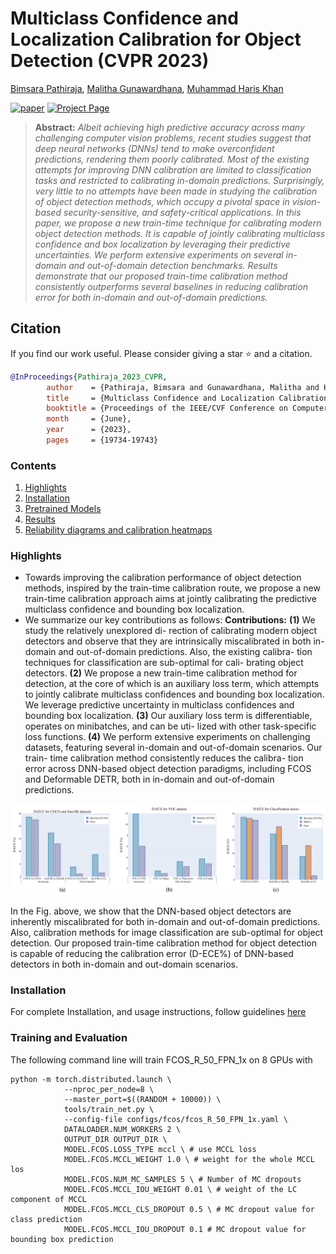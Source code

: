 # Multiclass Confidence and Localization Calibration for Object Detection (CVPR 2023)
[Bimsara Pathiraja](https://scholar.google.es/citations?hl=en&user=7ViSGnIAAAAJ), [Malitha Gunawardhana](https://scholar.google.com/citations?user=tsvNezcAAAAJ&hl=en), [Muhammad Haris Khan](https://scholar.google.com/citations?user=ZgERfFwAAAAJ&hl=en)

[![paper](https://img.shields.io/badge/CVF-Paper-42FF33)](https://openaccess.thecvf.com/content/CVPR2023/papers/Pathiraja_Multiclass_Confidence_and_Localization_Calibration_for_Object_Detection_CVPR_2023_paper.pdf) 
[![Project Page](https://img.shields.io/badge/Project-Page-blue)](https://bimsarapathiraja.github.io/mccl-project-page/) 

<!-- [![arXiv](https://img.shields.io/badge/arXiv-Paper-FFF933)](https://arxiv.org/pdf/2207.12392.pdf)  -->
<!-- [![Poster](https://img.shields.io/badge/Poster-PDF-8333FF)](https://drive.google.com/file/d/1MBe7aM6M9sNhbv6f94d7UkvzseJJDw2i/view?usp=share_link) 
[![Slides](https://img.shields.io/badge/Slides-PDF-87CEEB)](https://drive.google.com/file/d/1tM8CNjyM1EorlwA-Qv8LBmWO8Adf0MiN/view?usp=share_link) -->

> **Abstract:** *Albeit achieving high predictive accuracy across many challenging computer vision problems, recent studies suggest that deep neural networks (DNNs) tend to make overconfident predictions, rendering them poorly calibrated. Most of the existing attempts for improving DNN calibration are limited to classification tasks and restricted to calibrating in-domain predictions. Surprisingly, very little to no attempts have been made in studying the calibration of object detection methods, which occupy a pivotal space in vision-based security-sensitive, and safety-critical applications. In this paper, we propose a new train-time technique for calibrating modern object detection methods. It is capable of jointly calibrating multiclass confidence and box localization by leveraging their predictive uncertainties. We perform extensive experiments on several in-domain and out-of-domain detection benchmarks. Results demonstrate that our proposed train-time calibration method consistently outperforms several baselines in reducing calibration error for both in-domain and out-of-domain predictions.*

## Citation
If you find our work useful. Please consider giving a star :star: and a citation.
```bibtex
@InProceedings{Pathiraja_2023_CVPR,
        author    = {Pathiraja, Bimsara and Gunawardhana, Malitha and Khan, Muhammad Haris},
        title     = {Multiclass Confidence and Localization Calibration for Object Detection},
        booktitle = {Proceedings of the IEEE/CVF Conference on Computer Vision and Pattern Recognition (CVPR)},
        month     = {June},
        year      = {2023},
        pages     = {19734-19743}
```

### Contents  
1) [Highlights](#Highlights) 
2) [Installation](#Installation)
3) [Pretrained Models](#Pretrained-Models)
4) [Results](#Results)
6) [Reliability diagrams and calibration heatmaps](#Visualizations)


### Highlights
- Towards improving the calibration performance of object detection methods, inspired by the train-time calibration route, we propose a new train-time calibration approach aims at jointly calibrating the predictive multiclass confidence and bounding box localization.
- We summarize our key contributions as follows:
**Contributions:** **(1)** We study the relatively unexplored di- rection of calibrating modern object detectors and observe that they are intrinsically miscalibrated in both in-domain and out-of-domain predictions. Also, the existing calibra- tion techniques for classification are sub-optimal for cali- brating object detectors. **(2)** We propose a new train-time calibration method for detection, at the core of which is an auxiliary loss term, which attempts to jointly calibrate multiclass confidences and bounding box localization. We leverage predictive uncertainty in multiclass confidences and bounding box localization. **(3)** Our auxiliary loss term is differentiable, operates on minibatches, and can be uti- lized with other task-specific loss functions. **(4)** We perform extensive experiments on challenging datasets, featuring several in-domain and out-of-domain scenarios. Our train- time calibration method consistently reduces the calibra- tion error across DNN-based object detection paradigms, including FCOS and Deformable DETR, both in in-domain and out-of-domain predictions.
<p align="center">
     <img src="figures/suboptimal.png" > 
</p>
In the Fig. above, we show that the DNN-based object detectors are inherently miscalibrated for both in-domain and out-of-domain predictions. Also, calibration methods for image classification are sub-optimal for object detection. Our proposed train-time calibration method for object detection is capable of reducing the calibration error (D-ECE%) of DNN-based detectors in both in-domain and out-domain scenarios.


### Installation

For complete Installation, and usage instructions, follow guidelines [here](https://github.com/bimsarapathiraja/MCCL/blob/master/INSTALL.md)

### Training and Evaluation

The following command line will train FCOS_R_50_FPN_1x on 8 GPUs with 

```
python -m torch.distributed.launch \
            --nproc_per_node=8 \
            --master_port=$((RANDOM + 10000)) \
            tools/train_net.py \
            --config-file configs/fcos/fcos_R_50_FPN_1x.yaml \
            DATALOADER.NUM_WORKERS 2 \
            OUTPUT_DIR OUTPUT_DIR \
            MODEL.FCOS.LOSS_TYPE mccl \ # use MCCL loss
            MODEL.FCOS.MCCL_WEIGHT 1.0 \ # weight for the whole MCCL los
            MODEL.FCOS.NUM_MC_SAMPLES 5 \ # Number of MC dropouts
            MODEL.FCOS.MCCL_IOU_WEIGHT 0.01 \ # weight of the LC component of MCCL
            MODEL.FCOS.MCCL_CLS_DROPOUT 0.5 \ # MC dropout value for class prediction
            MODEL.FCOS.MCCL_IOU_DROPOUT 0.1 # MC dropout value for bounding box prediction
```
